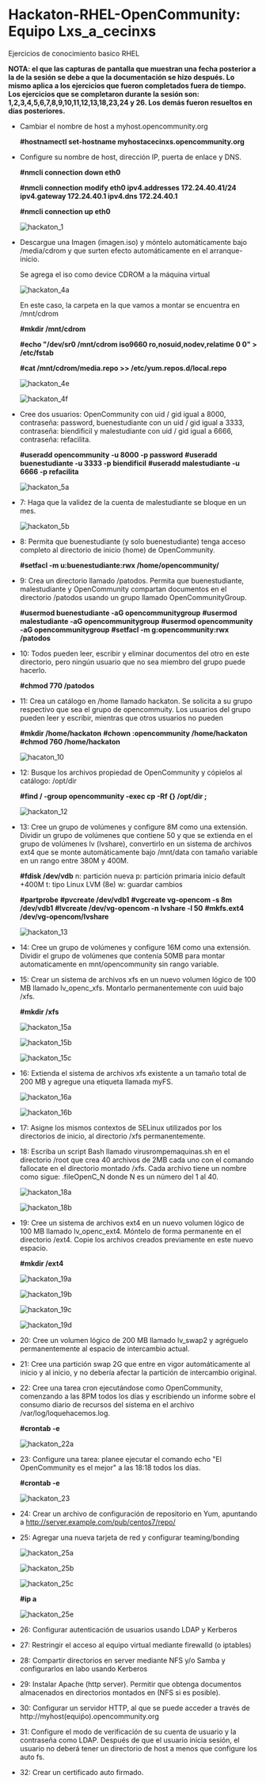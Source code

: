 # Hackaton-RHEL-OpenCommunity: Equipo Lxs_a_cecinxs
Ejercicios de conocimiento basico RHEL

**NOTA: el que las capturas de pantalla que muestran una fecha posterior a la de la sesión se debe a que la documentación se hizo después. Lo mismo aplica a los ejercicios que fueron completados fuera de tiempo. Los ejercicios que se completaron durante la sesión son: 1,2,3,4,5,6,7,8,9,10,11,12,13,18,23,24 y 26. Los demás fueron resueltos en días posteriores.**

* Cambiar el nombre de host a myhost.opencommunity.org 

     **#hostnamectl set-hostname myhostacecinxs.opencommunity.org**

* Configure su nombre de host, dirección IP, puerta de enlace y DNS.

     **#nmcli connection down eth0**

     **#nmcli connection modify eth0 ipv4.addresses 172.24.40.41/24 ipv4.gateway 172.24.40.1 ipv4.dns 172.24.40.1**
     
     **#nmcli connection up eth0**
     
     ![hackaton_1](https://user-images.githubusercontent.com/40834361/44108447-0d1ba6dc-9fc0-11e8-9d65-1c979eafa7d3.png)
     
     
* Descargue una Imagen (imagen.iso) y móntelo automáticamente bajo /media/cdrom y que surten efecto automáticamente en el arranque-inicio. 

     Se agrega el iso como device CDROM a la máquina virtual
     
     ![hackaton_4a](https://user-images.githubusercontent.com/40834361/44108932-67afd91e-9fc1-11e8-9303-0b72bba49c68.png)
     
     En este caso, la carpeta en la que vamos a montar se encuentra en /mnt/cdrom     
     
     **#mkdir /mnt/cdrom**
     
     **#echo "/dev/sr0 /mnt/cdrom iso9660 ro,nosuid,nodev,relatime 0 0" > /etc/fstab**
     
     **#cat /mnt/cdrom/media.repo >> /etc/yum.repos.d/local.repo**
     
     ![hackaton_4e](https://user-images.githubusercontent.com/40834361/44108936-67f852fc-9fc1-11e8-9596-2bcad3fd5970.png)
     
     ![hackaton_4f](https://user-images.githubusercontent.com/40834361/44108937-6816e7d0-9fc1-11e8-8392-7e0af6cfd07f.png)
     
 * Cree dos usuarios: OpenCommunity con uid / gid igual a 8000, contraseña: password, buenestudiante con un uid / gid igual a  3333, contraseña: biendificil  y malestudiante con uid / gid igual a 6666, contraseña: refacilita. 
 
    **#useradd opencommunity -u 8000 -p password**
    **#useradd buenestudiante -u 3333 -p biendificil**
    **#useradd malestudiante -u 6666 -p refacilita**
 
    ![hackaton_5a](https://user-images.githubusercontent.com/40834361/44109537-ec401418-9fc2-11e8-886d-5efa3e2f4562.png)
 
 * 7:  Haga que la validez de la cuenta de malestudiante se bloque en un mes.
 
     ![hackaton_5b](https://user-images.githubusercontent.com/40834361/44109709-53bec256-9fc3-11e8-8681-f012b61d7c50.png)
     
 * 8: Permita que buenestudiante (y solo buenestudiante) tenga acceso completo al directorio de inicio (home) de OpenCommunity.
     
     **#setfacl -m u:buenestudiante:rwx /home/opencommunity/**

* 9: Crea un directorio llamado /patodos. Permita que buenestudiante, malestudiante y OpenCommunity compartan documentos en el directorio /patodos usando un grupo llamado OpenCommunityGroup. 
    
     **#usermod buenestudiante -aG opencommunitygroup**
     **#usermod malestudiante -aG opencommunitygroup**
     **#usermod opencommunity -aG opencommunitygroup**
     **#setfacl -m g:opencommunity:rwx /patodos**
     

* 10: Todos pueden leer, escribir y eliminar documentos del otro en este directorio, pero ningún usuario que no sea miembro del grupo puede hacerlo.

     **#chmod 770 /patodos**
     
* 11: Crea un catálogo en /home llamado hackaton. Se solicita a su grupo respectivo que sea el grupo de opencommuity. Los usuarios del grupo pueden leer y escribir, mientras que otros usuarios no pueden
     
     **#mkdir /home/hackaton**
     **#chown :opencommunity /home/hackaton**
     **#chmod 760 /home/hackaton**
     
     ![hacaton_10](https://user-images.githubusercontent.com/40834361/44064038-c87b1f2c-9f28-11e8-8c10-4d5e20674dca.png)
     
* 12: Busque los archivos propiedad de OpenCommunity y cópielos al catálogo: /opt/dir
     
     **#find / -group opencommunity -exec cp -Rf {} /opt/dir \;**
     
     ![hackaton_12](https://user-images.githubusercontent.com/40834361/44064039-c8922dfc-9f28-11e8-957d-e9065e02c86f.png)
     
* 13: Cree un grupo de volúmenes y configure 8M como una extensión. Dividir un grupo de volúmenes que contiene 50 y que se extienda en el grupo de volúmenes lv (lvshare), convertirlo en un sistema de archivos ext4 que se monte automáticamente bajo /mnt/data con tamaño variable en un rango entre 380M y 400M.

     **#fdisk /dev/vdb**
      n: partición nueva
      p: partición primaria
      inicio default
      +400M
      t: tipo Linux LVM (8e)
      w: guardar cambios
      
     **#partprobe**
     **#pvcreate /dev/vdb1**
     **#vgcreate vg-opencom -s 8m /dev/vdb1**
     **#lvcreate /dev/vg-opencom -n lvshare -l 50**
     **#mkfs.ext4 /dev/vg-opencom/lvshare**
     
     ![hackaton_13](https://user-images.githubusercontent.com/40834361/44064040-c8c9098a-9f28-11e8-9d32-9bc015f8155b.png)
     
* 14: Cree un grupo de volúmenes y configure 16M como una extensión. Dividir el grupo de volúmenes que contenía 50MB para montar  automaticamente en mnt/opencommunity sin rango variable.
    

* 15: Crear un sistema de archivos xfs en un nuevo volumen lógico de 100 MB llamado lv_openc_xfs. Montarlo permanentemente con uuid bajo /xfs.
    
    **#mkdir /xfs**
    
    ![hackaton_15a](https://user-images.githubusercontent.com/40834361/44172419-c7152d00-a0a2-11e8-999a-fcca0b9b7f4b.png)
    
    ![hackaton_15b](https://user-images.githubusercontent.com/40834361/44172420-c7152d00-a0a2-11e8-850a-37b37c21d05b.png)
    
    ![hackaton_15c](https://user-images.githubusercontent.com/40834361/44172422-c7152d00-a0a2-11e8-9cf5-374507ca2392.png)

* 16: Extienda el sistema de archivos xfs existente a un tamaño total de 200 MB y agregue una etiqueta llamada myFS.

    ![hackaton_16a](https://user-images.githubusercontent.com/40834361/44172858-fd06e100-a0a3-11e8-86ac-40a4e7af45fe.png)
    
    ![hackaton_16b](https://user-images.githubusercontent.com/40834361/44172859-fd9f7780-a0a3-11e8-8465-1f84593b40d2.png)

* 17: Asigne los mismos contextos de SELinux utilizados por los directorios de inicio, al directorio /xfs permanentemente.



* 18: Escriba un script Bash llamado virusrompemaquinas.sh en el directorio /root que crea 40 archivos de 2MB cada uno con el comando fallocate en el directorio montado /xfs. Cada archivo tiene un nombre como sigue: .fileOpenC_N donde N es un número del 1 al 40.
    
    ![hackaton_18a](https://user-images.githubusercontent.com/40834361/44174039-6c320480-a0a7-11e8-9bd1-2dd5c4b85b07.png)
    
    ![hackaton_18b](https://user-images.githubusercontent.com/40834361/44174040-6c320480-a0a7-11e8-84ed-7f962be496f8.png)
    
* 19: Cree un sistema de archivos ext4 en un nuevo volumen lógico de 100 MB llamado lv_openc_ext4. Móntelo de forma permanente en el directorio /ext4. Copie los archivos creados previamente en este nuevo espacio.
    
    **#mkdir /ext4**
   
   ![hackaton_19a](https://user-images.githubusercontent.com/40834361/44174751-b0be9f80-a0a9-11e8-8a66-e68862856877.png)
    
   ![hackaton_19b](https://user-images.githubusercontent.com/40834361/44174753-b0be9f80-a0a9-11e8-94df-9118d53a1008.png)
   
   ![hackaton_19c](https://user-images.githubusercontent.com/40834361/44174754-b0be9f80-a0a9-11e8-97d1-34c48c9ff3d0.png)
    
   ![hackaton_19d](https://user-images.githubusercontent.com/40834361/44174756-b0be9f80-a0a9-11e8-81ff-01b1c6e88f39.png)
    
* 20: Cree un volumen lógico de 200 MB llamado lv_swap2 y agréguelo permanentemente al espacio de intercambio actual.
    
    
    
* 21: Cree una partición swap 2G que entre en vigor automáticamente al inicio y al inicio, y no debería afectar la partición de intercambio original.


* 22: Cree una tarea cron ejecutándose como OpenCommunity, comenzando a las 8PM todos los días y escribiendo un informe sobre el consumo diario de recursos del sistema en el archivo /var/log/loquehacemos.log.

    **#crontab -e**
    
    ![hackaton_22a](https://user-images.githubusercontent.com/40834361/44176333-06e21180-a0af-11e8-884c-ef10ad511ca0.png)

* 23: Configure una tarea: planee ejecutar el comando echo "El OpenCommunity es el mejor" a las 18:18 todos los días.


    **#crontab -e**
    
    ![hackaton_23](https://user-images.githubusercontent.com/40834361/44176455-7bb54b80-a0af-11e8-97f4-0a8ee43588d2.png)
    

* 24: Crear un archivo de configuración de repositorio en Yum, apuntando a http://server.example.com/pub/centos7/repo/



* 25: Agregar una nueva tarjeta de red y configurar teaming/bonding

    ![hackaton_25a](https://user-images.githubusercontent.com/40834361/44178850-cb007980-a0b9-11e8-84dd-51b120ba4666.png)
    
    ![hackaton_25b](https://user-images.githubusercontent.com/40834361/44178851-cb991000-a0b9-11e8-850b-c39048a2d58a.png)
    
    ![hackaton_25c](https://user-images.githubusercontent.com/40834361/44178852-cb991000-a0b9-11e8-8592-57d7373ccd1b.png)
       
    
    **#ip a**
    
    ![hackaton_25e](https://user-images.githubusercontent.com/40834361/44178854-cb991000-a0b9-11e8-9e58-7aead6020a96.png)


* 26: Configurar autenticación de usuarios usando LDAP y Kerberos



* 27: Restringir el acceso al equipo virtual mediante firewalld (o iptables)



* 28: Compartir directorios en server mediante NFS y/o Samba y configurarlos en labo usando Kerberos



* 29: Instalar  Apache (http server). Permitir que obtenga documentos almacenados en directorios montados en (NFS si es posible).



* 30: Configurar un servidor HTTP, al que se puede acceder a través de http://myhost(equiṕo).opencommunity.org



* 31: Configure el modo de verificación de su cuenta de usuario y la contraseña como LDAP. Después de que el usuario inicia sesión, el usuario no deberá tener un directorio de host a menos que configure los auto fs.



* 32: Crear un certificado auto firmado.









